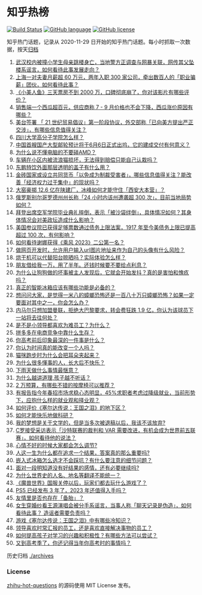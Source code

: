 # 知乎热榜
[![Build Status](https://github.com/ToWeLong/zhihu-hot-questions/workflows/CI/badge.svg)](https://github.com/ToWeLong/zhihu-hot-questions/actions)
[![GitHub language](https://img.shields.io/badge/language-golang-orange.svg)](https://golang.org/)
[![GitHub license](https://img.shields.io/github/license/ToWeLong/zhihu-hot-questions)](https://github.com/ToWeLong/zhihu-hot-questions/blob/main/LICENSE)

知乎热门话题，记录从 2020-11-29 日开始的知乎热门话题。每小时抓取一次数据，按天[归档](./archives)

<!-- BEGIN -->

1. [武汉校内被撞小学生母亲跳楼身亡，当地警方正调查与网暴关联，网传其父坠楼系谣言，如何看待此事发展走向？](https://www.zhihu.com/question/604447833)
1. [上海一对夫妻月薪超 60 万元，两年入职 300 家公司，牵出数百人的「职业骗薪」团伙，如何看待此事？](https://www.zhihu.com/question/604403306)
1. [《小美人鱼》三天票房不到 2000 万，口碑彻底崩了，你对该影片有哪些评价？](https://www.zhihu.com/question/603592302)
1. [销售端一个西瓜超百元，供应商称 7 - 9 月价格也不会下降，西瓜涨价原因有哪些？](https://www.zhihu.com/question/604403671)
1. [美台签署 「 21 世纪贸易倡议」第一阶段协议，外交部称「已向美方提出严正交涉」，有哪些信息值得关注？](https://www.zhihu.com/question/604421093)
1. [四川大学高分子学院怎么样？](https://www.zhihu.com/question/47681262)
1. [中国首艘国产大型邮轮预计将于6月6日正式出坞，它的建成交付有何意义？](https://www.zhihu.com/question/604235955)
1. [为什么说不懂电脑的不要碰AMD？](https://www.zhihu.com/question/337065369)
1. [车辆在小区内被流浪猫损坏，无法得到赔偿只能自己认栽吗？](https://www.zhihu.com/question/601678131)
1. [东鹏特饮外面那层透明的盖子有什么用？](https://www.zhihu.com/question/39324406)
1. [金砖国家或设立共同货币「以免成为制裁受害者」，哪些信息值得关注？能改善「经济权力过于集中」的现状吗？](https://www.zhihu.com/question/604423978)
1. [大窑豪掷 12.6 亿在陕建厂，冰峰如何才能守住「西安大本营」？](https://www.zhihu.com/question/604384904)
1. [俄罗斯别尔哥罗德州州长称「24 小时内该州遭袭超 300 次」，目前当地局势如何？](https://www.zhihu.com/question/603813963)
1. [拜登出席空军学院毕业典礼摔倒，表示「被沙袋绊倒」，具体情况如何？其身体情况会对美政坛造成什么影响？](https://www.zhihu.com/question/604374571)
1. [美国参议院已获得足够票数通过债务上限法案，1917 年至今美债务上限已提高超过 100 次，有何影响？](https://www.zhihu.com/question/604393197)
1. [如何看待谢娜获得《乘风 2023》二公第一名？](https://www.zhihu.com/question/604406455)
1. [做网页开发时，允许用户输入url图片地址来作为自己的头像有什么风险？](https://www.zhihu.com/question/603596848)
1. [烘干机可以代替阳台晾晒吗？实际体验怎么样？](https://www.zhihu.com/question/531431853)
1. [朋友借给我一万，用了半年。还钱时候要不要给点利息？](https://www.zhihu.com/question/602415682)
1. [为什么让狗狗做的坏事被主人发现后，它就会开始发抖？真的是害怕和愧疚吗？](https://www.zhihu.com/question/602543843)
1. [真正的智能冰箱应该有哪些功能是必备的？](https://www.zhihu.com/question/33252592)
1. [想问问大家，是觉得一米八的蟑螂恐怖还是一百八十万只蟑螂恐怖？如果一定要面对其中之一，你会怎么办？](https://www.zhihu.com/question/600068717)
1. [内马尔只想加盟曼联，拒绝大巴黎要求，转会费狂跌 1.9 亿，你认为该球员下一站将去往何处？](https://www.zhihu.com/question/604201925)
1. [是不是小领导都喜欢为难员工？为什么？](https://www.zhihu.com/question/603242743)
1. [拼多多在电商竞争中靠什么生存？](https://www.zhihu.com/question/603808015)
1. [你高考前后印象最深的一件事是什么？](https://www.zhihu.com/question/604191310)
1. [你认为时间真的能改变一个人吗？](https://www.zhihu.com/question/602877976)
1. [猫咪跑步时为什么会把耳朵夹起来？](https://www.zhihu.com/question/602319410)
1. [为什么很多懂事的人，长大后不快乐？](https://www.zhihu.com/question/602731987)
1. [下雨天做什么事情最惬意？](https://www.zhihu.com/question/604177362)
1. [为什么越讲道理,孩子越不听话？](https://www.zhihu.com/question/598809389)
1. [2 万预算，有哪些不错的按摩椅可以推荐？](https://www.zhihu.com/question/598609511)
1. [有报告指今年春招市场求稳心态明显，45%求职者考虑过降级就业，当前形势下，应抱什么样的就业观和择业观？](https://www.zhihu.com/question/604195542)
1. [如何评价《塞尔达传说：王国之泪》的地下区？](https://www.zhihu.com/question/603871845)
1. [如何才能快乐地做科研？](https://www.zhihu.com/question/452940941)
1. [我的梦想是关于文学的，但是当多次被退稿以后，我该不该放弃?](https://www.zhihu.com/question/604011027)
1. [C罗接受采访表示「沙特联赛的裁判和 VAR 需要改进，有机会成为世界前五联赛」，如何看待他的说法？](https://www.zhihu.com/question/604384506)
1. [心情不好的时候大家都会怎么调节?](https://www.zhihu.com/question/604145993)
1. [人这一生为什么都在追求一个结果，答案真的那么重要吗?](https://www.zhihu.com/question/604215972)
1. [嵌入式冰箱怎么选才不会踩坑？有什么要注意的细节问题？](https://www.zhihu.com/question/601847397)
1. [面对一段明知道没有好结果的感情，还有必要继续吗?](https://www.zhihu.com/question/603553342)
1. [为什么世界史的人名、地名等翻译不能统一？](https://www.zhihu.com/question/604024053)
1. [《魔兽世界》国服关停以后，玩家们都去玩什么游戏了？](https://www.zhihu.com/question/603818800)
1. [PS5 已经发布 3 年了，2023 年还值得入手吗？](https://www.zhihu.com/question/540585488)
1. [友情里是否也存在「备胎」？](https://www.zhihu.com/question/603610520)
1. [女生穿婚纱看王源演唱会被分手系谣言，当事人称「聊天记录是伪造」，如何看待此事？ 造谣者需要负责吗？](https://www.zhihu.com/question/604390809)
1. [游戏《塞尔达传说：王国之泪》中有哪些冷知识？](https://www.zhihu.com/question/599712014)
1. [领导喜欢时常汇报的员工，还是喜欢直接解决事物的员工？](https://www.zhihu.com/question/604113667)
1. [如何提高孩子对学习的兴趣和积极性？有哪些方法可以尝试？](https://www.zhihu.com/question/601429819)
1. [又到高考季了，你还记得当年你高考时的事情吗？](https://www.zhihu.com/question/604410307)

<!-- END -->

历史归档 [./archives](./archives)


### License
[zhihu-hot-questions](https://github.com/towelong/zhihu-hot-questions) 的源码使用 MIT License 发布。